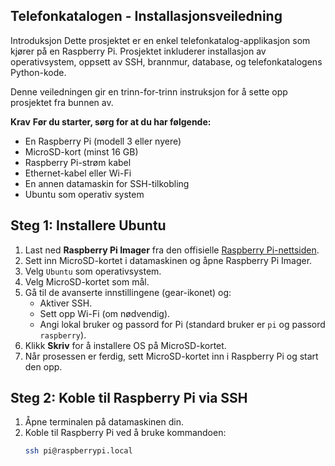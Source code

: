 ## Telefonkatalogen - Installasjonsveiledning

Introduksjon
Dette prosjektet er en enkel telefonkatalog-applikasjon som kjører på en Raspberry Pi. Prosjektet inkluderer installasjon av operativsystem, oppsett av SSH, brannmur, database, og telefonkatalogens Python-kode. 

Denne veiledningen gir en trinn-for-trinn instruksjon for å sette opp prosjektet fra bunnen av.

**Krav**
**Før du starter, sørg for at du har følgende:**
- En Raspberry Pi (modell 3 eller nyere)
- MicroSD-kort (minst 16 GB)
- Raspberry Pi-strøm kabel
- Ethernet-kabel eller Wi-Fi 
- En annen datamaskin for SSH-tilkobling
- Ubuntu som operativ system



## Steg 1: Installere Ubuntu

1. Last ned **Raspberry Pi Imager** fra den offisielle [Raspberry Pi-nettsiden](https://www.raspberrypi.com/software/).
2. Sett inn MicroSD-kortet i datamaskinen og åpne Raspberry Pi Imager.
3. Velg `Ubuntu` som operativsystem.
4. Velg MicroSD-kortet som mål.
5. Gå til de avanserte innstillingene (gear-ikonet) og:
   - Aktiver SSH.
   - Sett opp Wi-Fi (om nødvendig).
   - Angi lokal bruker og passord for Pi (standard bruker er `pi` og passord `raspberry`).
6. Klikk **Skriv** for å installere OS på MicroSD-kortet.
7. Når prosessen er ferdig, sett MicroSD-kortet inn i Raspberry Pi og start den opp.



## Steg 2: Koble til Raspberry Pi via SSH

1. Åpne terminalen på datamaskinen din.
2. Koble til Raspberry Pi ved å bruke kommandoen:
   ```bash
   ssh pi@raspberrypi.local
